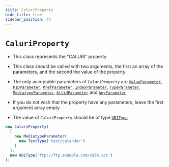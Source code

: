 ```yaml
---
title: CaluriProperty
hide_title: true
sidebar_position: 44
---
```


# `CaluriProperty`

* This class represents the "CALURI" property

* This class should be called with two arguments, the first an array of the parameters, and the second the value of the property

* The only acceptable parameters of ```CaluriProperty``` are [`ValueParameter`](/documentation/parameters/valueparameter), [`PIDParameter`](/documentation/parameters/pidparameter), [`PrefParameter`](/documentation/parameters/prefparameter), [`IndexParameter`](/documentation/parameters/indexparameter), [`TypeParameter`](/documentation/parameters/typeparameter), [`MediatypeParameter`](/documentation/parameters/mediatypeparameter), [`AltidParameter`](/documentation/parameters/altidparameter) and [`AnyParameter`](/documentation/parameters/anyparameter)

* If you do not wish that the property have any parameters, leave the first argument array empty

* The value of ```CaluriProperty``` should be of type [`URIType`](/documentation/values/uritype)

```js
new CaluriProperty(
  [
    new MediatypeParameter(
      new TextType('text/calendar')
    )
  ],
  new URIType('ftp://ftp.example.com/calA.ics')
);
```

